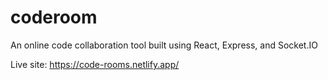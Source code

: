 # coderoom
An online code collaboration tool built using React, Express, and Socket.IO

Live site: https://code-rooms.netlify.app/
